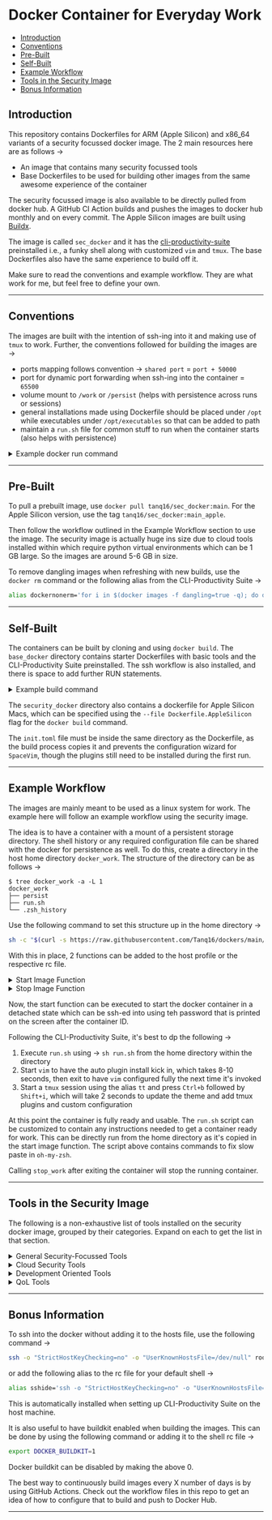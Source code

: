 # Docker Container for Everyday Work

* [Introduction](#introduction)
* [Conventions](#conventions)
* [Pre-Built](#pre-built)
* [Self-Built](#self-built)
* [Example Workflow](#example-workflow)
* [Tools in the Security Image](#tools-in-the-security-image)
* [Bonus Information](#bonus-information)

## Introduction

This repository contains Dockerfiles for ARM (Apple Silicon) and x86_64 variants of a security focussed docker image. The 2 main resources here are as follows &rarr;

* An image that contains many security focussed tools
* Base Dockerfiles to be used for building other images from the same awesome experience of the container

The security focussed image is also available to be directly pulled from docker hub. A GitHub CI Action builds and pushes the images to docker hub monthly and on every commit. The Apple Silicon images are built using [Buildx](https://docs.docker.com/buildx/working-with-buildx/).

The image is called `sec_docker` and it has the [cli-productivity-suite](https://github.com/tanq16/cli-productivity-suite) preinstalled i.e., a funky shell along with customized `vim` and `tmux`. The base Dockerfiles also have the same experience to build off it.

Make sure to read the conventions and example workflow. They are what work for me, but feel free to define your own.

---

## Conventions

The images are built with the intention of ssh-ing into it and making use of `tmux` to work. Further, the conventions followed for building the images are &rarr;

* ports mapping follows convention &rarr; `shared port` = `port + 50000`
* port for dynamic port forwarding when ssh-ing into the container = `65500`
* volume mount to `/work` or `/persist` (helps with persistence across runs or sessions)
* general installations made using Dockerfile should be placed under `/opt` while executables under `/opt/executables` so that can be added to path
* maintain a `run.sh` file for common stuff to run when the container starts (also helps with persistence)

<details>
<summary>Example docker run command</summary>

```bash
docker run --name="amazing_docker" \
-v /path/to/host/go_programs/:/root/go/src \
-v /path/to/host/work:/work \
-p 50022:22 \
--rm -it image_tag \
zsh -c "service ssh start; tail -f /dev/null"
```

This will start the container which can be ssh-ed into. The `tail -f /dev/null` keeps the the container running. `docker stop amazing_docker -t 0` can be used to stop the container. The run command can also be made into a function with a `$@` within the command somewhere to allow for more arguments to be passed (see Example Workflow section).

</details>

---

## Pre-Built

To pull a prebuilt image, use `docker pull tanq16/sec_docker:main`. For the Apple Silicon version, use the tag `tanq16/sec_docker:main_apple`.

Then follow the workflow outlined in the Example Workflow section to use the image. The security image is actually huge ins size due to cloud tools installed within which require python virtual environments which can be 1 GB large. So the images are around 5-6 GB in size.

To remove dangling images when refreshing with new builds, use the `docker rm` command or the following alias from the CLI-Productivity Suite &rarr;

```bash
alias dockernonerm='for i in $(docker images -f dangling=true -q); do docker image rm $i; done'
```

---

## Self-Built

The containers can be built by cloning and using `docker build`. The `base_docker` directory contains starter Dockerfiles with basic tools and the CLI-Productivity Suite preinstalled. The ssh workflow is also installed, and there is space to add further RUN statements.

<details>
<summary>Example build command</summary>

To build, use the following &rarr;

```bash
git clone https://github.com/tanq16/dockers
cd dockers/security_docker
docker build -t <your_tag> .
```

</details>

The `security_docker` directory also contains a dockerfile for Apple Silicon Macs, which can be specified using the `--file Dockerfile.AppleSilicon` flag for the `docker build` command.

The `init.toml` file must be inside the same directory as the Dockerfile, as the build process copies it and prevents the configuration wizard for `SpaceVim`, though the plugins still need to be installed during the first run.

---

## Example Workflow

The images are mainly meant to be used as a linux system for work. The example here will follow an example workflow using the security image.

The idea is to have a container with a mount of a persistent storage directory. The shell history or any required configuration file can be shared with the docker for persistence as well. To do this, create a directory in the host home directory `docker_work`. The structure of the directory can be as follows &rarr;

```
$ tree docker_work -a -L 1
docker_work
├── persist
├── run.sh
└── .zsh_history
```

Use the following command to set this structure up in the home directory &rarr;

```bash
sh -c "$(curl -s https://raw.githubusercontent.com/Tanq16/dockers/main/workflow_structure_create.sh)"
```

With this in place, 2 functions can be added to the host profile or the respective rc file.

<details>
<summary>Start Image Function</summary>

```bash
start_work(){
    # run the container
    docker run --name="sec_docker" --rm -d \
    -v $HOME/docker_work/persist/:/persist -p 50022:22 $@ -it tanq16/sec_docker:main \
    zsh -c "service ssh start; tail -f /dev/null"
    # copy back prior history if it exists
    if [ -f $HOME/docker_work/.zsh_history ]
        then docker cp $HOME/docker_work/.zsh_history sec_docker:/root/.zsh_history
    fi
    # copy the run.sh file to act as kind of a bootstrap script
    docker cp $HOME/docker_work/run.sh sec_docker:/root/run.sh
    # create a new password for sshing into the docker image
    new_pass=$(cat /dev/random | head -c 20 | base64 | tr -d '=+/')
    # print the new password and store in a file in the current directory
    echo "Password: $new_pass"
    echo $new_pass > current_docker_password
    # set the new password
    docker exec -e newpp="$new_pass" work_docker zsh -c 'echo "root:$(printenv newpp)" | chpasswd'
}
```

</details>

<details>
<summary>Stop Image Function</summary>

```bash
stop_work(){
    # copy (save) the command history
    docker cp sec_docker:/root/.zsh_history $HOME/docker_work/.zsh_history
    docker stop sec_docker -t 0
}
```

</details>

Now, the start function can be executed to start the docker container in a detached state which can be ssh-ed into using teh password that is printed on the screen after the container ID. 

Following the CLI-Productivity Suite, it's best to dp the following &rarr;

1. Execute `run.sh` using &rarr; `sh run.sh` from the home directory within the directory
2. Start `vim` to have the auto plugin install kick in, which takes 8-10 seconds, then exit to have `vim` configured fully the next time it's invoked
3. Start a `tmux` session using the alias `tt` and press `Ctrl+b` followed by `Shift+i`, which will take 2 seconds to update the theme and add tmux plugins and custom configuration

At this point the container is fully ready and usable. The `run.sh` script can be customized to contain any instructions needed to get a container ready for work. This can be directly run from the home directory as it's copied in the start image function. The script above contains commands to fix slow paste in `oh-my-zsh`.

Calling `stop_work` after exiting the container will stop the running container.

---

## Tools in the Security Image

The following is a non-exhaustive list of tools installed on the security docker image, grouped by their categories. Expand on each to get the list in that section.

<details>
<summary>General Security-Focussed Tools</summary>

* GDB with PWNdbg and Binwalk
* Nmap and Ncat
* GoBuster & Nikto
* Hydra and John The Ripper
* Selective wordlists at `/opt/lists`
* MetaSploit and SearchSploit
* SemGrep
* ProjectDiscovery Tools &rarr; 
    * subfinder
    * naabu
    * httpx
    * dnsx
    * mapcidr
    * proxify
    * nuclei
    * cloudlist
    * uncover
* DalFox
* Insider
* SMAP
* WPScan
* TestSSL
* SQLMap

</details>

<details>
<summary> Cloud Security Tools</summary>

* AWS and GCloud CLI
* Terraform
* KubeAudit
* Trivy
* ScoutSuite
* Checkov
* KubeCTL
* PMapper
* CloudSploit

</details>

<details>
<summary>Development Oriented Tools</summary>

* PHP
* Python and iPython
* Golang
* NodeJS, NPM and YarnPKG
* Ruby
* Perl
* NASM
* NginX
* GCC
* Make

</details>

<details>
<summary>QoL Tools</summary>

* ZSH shell with Oh-My-Zsh, auto-completion, FZF, LSD, RipGrep, Fd-Find SpaceShip Prompt
* VIM with SpaceVim and Nord theme
* TMUX with Nord theme, custom config file with mouse support plugins and custom shortcuts + tmux_sensible plugin
* Custom aliases within `.zshrc`
* JSON Tools &rarr; JQ and Gron
* Python Rich library and Rich-CLI tool
* OpenSSL, OpenSSH, Tree, Git, WGET, Curl and some INET tools
* Shell functions for file encryption/decryption - `fencrypt` and `fdecrypt` to encrypt using AES 256 ECB mode on a file

</details>

---

## Bonus Information

To ssh into the docker without adding it to the hosts file, use the following command &rarr;

```bash
ssh -o "StrictHostKeyChecking=no" -o "UserKnownHostsFile=/dev/null" root@localhost -p 50232
```

or add the following alias to the rc file for your default shell &rarr;

```bash
alias sshide='ssh -o "StrictHostKeyChecking=no" -o "UserKnownHostsFile=/dev/null"'
```
    
This is automatically installed when setting up CLI-Productivity Suite on the host machine.

It is also useful to have buildkit enabled when building the images. This can be done by using the following command or adding it to the shell rc file &rarr;

```bash
export DOCKER_BUILDKIT=1
```

Docker buildkit can be disabled by making the above 0.
    
The best way to continuously build images every X number of days is by using GitHub Actions. Check out the workflow files in this repo to get an idea of how to configure that to build and push to Docker Hub.

---
